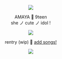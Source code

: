 <p align="center"> <img src="https://i.postimg.cc/DyF8NXc6/Untitled80-20240622195342.png" </p> 

 <p align="center"> AMAYA 🎀 9teen <br> she ノ cute ノ idol !

 <p align="center"> <img src="https://i.postimg.cc/cJ6cYnP4/divider-4-missing-creds.png" </p>

<div align="center">

rentry (wip) 🩵 [add songs!](https://open.spotify.com/playlist/2AJy7bSw1rNN8yrxH8u2qd?si=gcP4DXqkQyWdnpllSLbYyg&pt=e3b332fc00b57cbefd6f0af82b6a4bbb&pi=nncpFcsySDKvs)

<p align="center"> <img src="https://i.postimg.cc/g0NfJ0G4/blinkie-2-from-watermelon-crd-co.gif">
